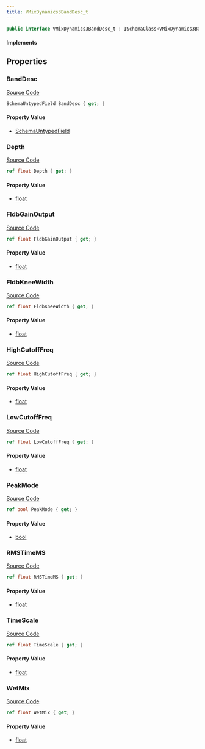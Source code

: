 ```yaml
---
title: VMixDynamics3BandDesc_t
---
```


```csharp
public interface VMixDynamics3BandDesc_t : ISchemaClass<VMixDynamics3BandDesc_t>, ISchemaField, ISchemaClass, INativeHandle
```

#### Implements

## Properties

### BandDesc

[Source Code](https://github.com/swiftly-solution/swiftlys2/blob/main/managed/src/SwiftlyS2.Generated/Schemas/Interfaces/VMixDynamics3BandDesc_t.cs#L36)

```csharp
SchemaUntypedField BandDesc { get; }
```

#### Property Value

- [SchemaUntypedField](/docs/api/shared/schemas/schemauntypedfield)

### Depth

[Source Code](https://github.com/swiftly-solution/swiftlys2/blob/main/managed/src/SwiftlyS2.Generated/Schemas/Interfaces/VMixDynamics3BandDesc_t.cs#L23)

```csharp
ref float Depth { get; }
```

#### Property Value

- [float](https://learn.microsoft.com/dotnet/api/system.single)

### FldbGainOutput

[Source Code](https://github.com/swiftly-solution/swiftlys2/blob/main/managed/src/SwiftlyS2.Generated/Schemas/Interfaces/VMixDynamics3BandDesc_t.cs#L17)

```csharp
ref float FldbGainOutput { get; }
```

#### Property Value

- [float](https://learn.microsoft.com/dotnet/api/system.single)

### FldbKneeWidth

[Source Code](https://github.com/swiftly-solution/swiftlys2/blob/main/managed/src/SwiftlyS2.Generated/Schemas/Interfaces/VMixDynamics3BandDesc_t.cs#L21)

```csharp
ref float FldbKneeWidth { get; }
```

#### Property Value

- [float](https://learn.microsoft.com/dotnet/api/system.single)

### HighCutoffFreq

[Source Code](https://github.com/swiftly-solution/swiftlys2/blob/main/managed/src/SwiftlyS2.Generated/Schemas/Interfaces/VMixDynamics3BandDesc_t.cs#L31)

```csharp
ref float HighCutoffFreq { get; }
```

#### Property Value

- [float](https://learn.microsoft.com/dotnet/api/system.single)

### LowCutoffFreq

[Source Code](https://github.com/swiftly-solution/swiftlys2/blob/main/managed/src/SwiftlyS2.Generated/Schemas/Interfaces/VMixDynamics3BandDesc_t.cs#L29)

```csharp
ref float LowCutoffFreq { get; }
```

#### Property Value

- [float](https://learn.microsoft.com/dotnet/api/system.single)

### PeakMode

[Source Code](https://github.com/swiftly-solution/swiftlys2/blob/main/managed/src/SwiftlyS2.Generated/Schemas/Interfaces/VMixDynamics3BandDesc_t.cs#L33)

```csharp
ref bool PeakMode { get; }
```

#### Property Value

- [bool](https://learn.microsoft.com/dotnet/api/system.boolean)

### RMSTimeMS

[Source Code](https://github.com/swiftly-solution/swiftlys2/blob/main/managed/src/SwiftlyS2.Generated/Schemas/Interfaces/VMixDynamics3BandDesc_t.cs#L19)

```csharp
ref float RMSTimeMS { get; }
```

#### Property Value

- [float](https://learn.microsoft.com/dotnet/api/system.single)

### TimeScale

[Source Code](https://github.com/swiftly-solution/swiftlys2/blob/main/managed/src/SwiftlyS2.Generated/Schemas/Interfaces/VMixDynamics3BandDesc_t.cs#L27)

```csharp
ref float TimeScale { get; }
```

#### Property Value

- [float](https://learn.microsoft.com/dotnet/api/system.single)

### WetMix

[Source Code](https://github.com/swiftly-solution/swiftlys2/blob/main/managed/src/SwiftlyS2.Generated/Schemas/Interfaces/VMixDynamics3BandDesc_t.cs#L25)

```csharp
ref float WetMix { get; }
```

#### Property Value

- [float](https://learn.microsoft.com/dotnet/api/system.single)

